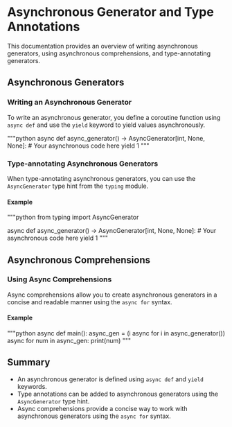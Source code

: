 # Asynchronous Generator and Type Annotations

This documentation provides an overview of writing asynchronous generators, using asynchronous comprehensions, and type-annotating generators.

## Asynchronous Generators

### Writing an Asynchronous Generator

To write an asynchronous generator, you define a coroutine function using `async def` and use the `yield` keyword to yield values asynchronously.

"""python
async def async_generator() -> AsyncGenerator[int, None, None]:
    # Your asynchronous code here
    yield 1
"""

### Type-annotating Asynchronous Generators

When type-annotating asynchronous generators, you can use the `AsyncGenerator` type hint from the `typing` module.

#### Example

"""python
from typing import AsyncGenerator

async def async_generator() -> AsyncGenerator[int, None, None]:
    # Your asynchronous code here
    yield 1
"""

## Asynchronous Comprehensions

### Using Async Comprehensions

Async comprehensions allow you to create asynchronous generators in a concise and readable manner using the `async for` syntax.

#### Example

"""python
async def main():
    async_gen = (i async for i in async_generator())
    async for num in async_gen:
        print(num)
"""

## Summary

- An asynchronous generator is defined using `async def` and `yield` keywords.
- Type annotations can be added to asynchronous generators using the `AsyncGenerator` type hint.
- Async comprehensions provide a concise way to work with asynchronous generators using the `async for` syntax.
